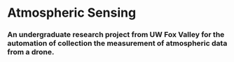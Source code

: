 # Atmospheric Sensing
### An undergraduate research project from UW Fox Valley for the automation of collection the measurement of atmospheric data from a drone.